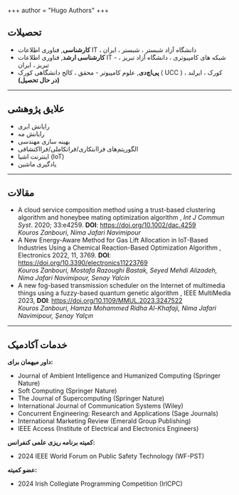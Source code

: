 +++
author = "Hugo Authors"
+++


## <i class="fa-solid fa-graduation-cap fa-xs"></i> تحصیلات

 - **کارشناسی**, فناوری اطلاعات IT ، دانشگاه آزاد شبستر ، شبستر ، ایران
 - **کارشناسی ارشد**, فناوری اطلاعات IT - شبکه های کامپیوتری ، دانشگاه آزاد تبریز ، تبریز ، ایران
 - **پی‌اچ‌دی**, علوم کامپیوتر - محقق ، کالج دانشگاهی کورک ( UCC ) ، کورک ، ایرلند **(در حال تحصیل)**
 
 
 ---
## <i class="fa-solid fa-magnifying-glass fa-xs"></i> علایق پژوهشی
 - رایانش ابری
 - رایانش مه
 - بهینه سازی مهندسی
 - الگوریتم‌های فراابتکاری/فراتکاملی/فرااکتشافی
 - اینترنت اشیا (IoT)
 - یادگیری ماشین

---
## <i class="fa-solid fa-pen-fancy fa-xs"></i> مقالات

 - A cloud service composition method using a trust-based clustering algorithm and honeybee mating optimization algorithm ,   _Int J Commun Syst_. 2020; 33:e4259. **DOI**: https://doi.org/10.1002/dac.4259 <br>
*Kouros Zanbouri, Nima Jafari Navimipour*
 - A New Energy-Aware Method for Gas Lift Allocation in IoT-Based Industries Using a Chemical Reaction-Based Optimization Algorithm ,   Electronics 2022, 11, 3769. **DOI**: https://doi.org/10.3390/electronics11223769 <br>
*Kouros Zanbouri, Mostafa Razoughi Bastak, Seyed Mehdi Alizadeh, Nima Jafari Navimipour, Senay Yalcin*
- A new fog-based transmission scheduler on the Internet of multimedia things using a fuzzy-based quantum genetic algorithm , IEEE MultiMedia 2023,  **DOI**: https://doi.org/10.1109/MMUL.2023.3247522 <br>
*Kouros Zanbouri, Hamza Mohammed Ridha Al-Khafaji, Nima Jafari Navimipour, Şenay Yalçın*


---
## <i class="fa-solid fa-building-columns fa-xs"></i> خدمات آکادمیک
**داور میهمان برای:**

 - Journal of Ambient Intelligence and Humanized Computing (Springer
   Nature)
 - Soft Computing (Springer Nature)
 - The Journal of Supercomputing (Springer Nature)
 - International Journal of Communication Systems (Wiley)
 - Concurrent Engineering: Research and Applications (Sage Journals)
 - International Marketing Review (Emerald Group Publishing)
 - IEEE Access (Institute of Electrical and Electronics Engineers)


 **کمیته برنامه‌ ریزی علمی کنفرانس:**
 - 2024 IEEE World Forum on Public Safety Technology (WF-PST)
 
  **عضو کمیته:**
 - 2024 Irish Collegiate Programming Competition (IrlCPC)




















<!--
This file is left intentionally empty by default to be backwards compatible with the initial theme setup.

Although the theme has advanced a little bit and it now allows to specify the content on the main page (even if the list of posts/articles is not intended).
This can be:
- with the list of posts/articles (default: `mainSections = ["post"]) or
- without the list of posts/articles (by setting `mainSections = [""]`)

Markdown supported, ie:

```
# Welcome

- Hugo :rocket:
- Hugo theme :rocket:

Don't forget to check the README.md file!
```

Remember that you can also specify a section header for the posts below by configuring the `mainSectionsTitle` parameter in the front matter of this file.
-->
